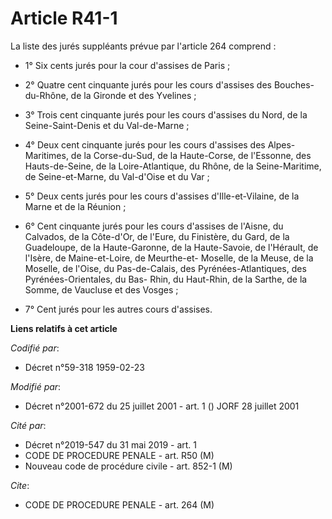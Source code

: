 # Article R41-1

La liste des jurés suppléants prévue par l'article 264 comprend :

- 1° Six cents jurés pour la cour d'assises de Paris ;

- 2° Quatre cent cinquante jurés pour les cours d'assises des Bouches-du-Rhône, de la Gironde et des Yvelines ;

- 3° Trois cent cinquante jurés pour les cours d'assises du Nord, de la Seine-Saint-Denis et du Val-de-Marne ;

- 4° Deux cent cinquante jurés pour les cours d'assises des Alpes-Maritimes, de la Corse-du-Sud, de la Haute-Corse, de
l'Essonne, des Hauts-de-Seine, de la Loire-Atlantique, du Rhône, de la Seine-Maritime, de Seine-et-Marne, du Val-d'Oise et du
Var ;

- 5° Deux cents jurés pour les cours d'assises d'Ille-et-Vilaine, de la Marne et de la Réunion ;

- 6° Cent cinquante jurés pour les cours d'assises de l'Aisne, du Calvados, de la Côte-d'Or, de l'Eure, du Finistère, du
Gard, de la Guadeloupe, de la Haute-Garonne, de la Haute-Savoie, de l'Hérault, de l'Isère, de Maine-et-Loire, de Meurthe-et-
Moselle, de la Meuse, de la Moselle, de l'Oise, du Pas-de-Calais, des Pyrénées-Atlantiques, des Pyrénées-Orientales, du Bas-
Rhin, du Haut-Rhin, de la Sarthe, de la Somme, de Vaucluse et des Vosges ;

- 7° Cent jurés pour les autres cours d'assises.

**Liens relatifs à cet article**

_Codifié par_:

  - Décret n°59-318 1959-02-23

_Modifié par_:

  - Décret n°2001-672 du 25 juillet 2001 - art. 1 () JORF 28 juillet 2001

_Cité par_:

  - Décret n°2019-547 du 31 mai 2019 - art. 1
  - CODE DE PROCEDURE PENALE - art. R50 (M)
  - Nouveau code de procédure civile - art. 852-1 (M)

_Cite_:

  - CODE DE PROCEDURE PENALE - art. 264 (M)
